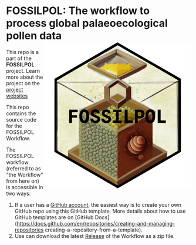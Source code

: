 # FOSSILPOL: The workflow to process global palaeoecological pollen data<img src="man/figures/fossilpol_logo.png" align="right" width="400" />

This repo is a part of the **FOSSILPOL** project. Learn more about the
project on the [project
websites](https://hope-uib-bio.github.io/FOSSILPOL-website/)

This repo contains the source code for the FOSSILPOL Workflow.

The FOSSILPOL workflow (referred to as "the Workflow" from here on) is
accessible in two ways:

1. If a user has a [GitHub account](https://github.com/), the easiest way is to create your own GitHub repo using this GitHub template. More details about how to use GitHub templates are on [GitHub Docs](https://docs.github.com/en/repositories/creating-and-managing-repositories creating-a-repository-from-a-template).
1. Use can download the latest [Release](https://github.com/HOPE-UIB-BIOFOSSILPOL-workflow/releases) of the Workflow as a zip file.
